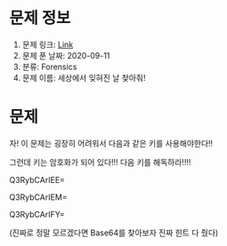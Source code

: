 # 문제 정보
1. 문제 링크: [Link](https://ctf.j0n9hyun.xyz/challenges#세상에서%20잊혀진%20날%20찾아줘!)
2. 문제 푼 날짜: 2020-09-11
3. 분류: Forensics
4. 문제 이름: 세상에서 잊혀진 날 찾아줘!

# 문제

자! 이 문제는 굉장히 어려워서 다음과 같은 키를 사용해야한다!!

그런데 키는 암호화가 되어 있다!!! 다음 키를 해독하라!!!!

Q3RybCArIEE=

Q3RybCArIEM=

Q3RybCArIFY=

(진짜로 정말 모르겠다면 Base64를 찾아보자 진짜 힌트 다 줬다)